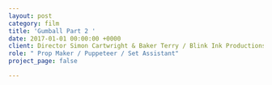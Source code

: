 ```yaml
---
layout: post
category: film
title: 'Gumball Part 2 '
date: 2017-01-01 00:00:00 +0000
client: Director Simon Cartwright & Baker Terry / Blink Ink Productions
role: " Prop Maker / Puppeteer / Set Assistant"
project_page: false

---
```

